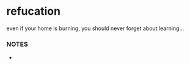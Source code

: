 # refucation
even if your home is burning, you should never forget about learning... 

### NOTES 

- 
